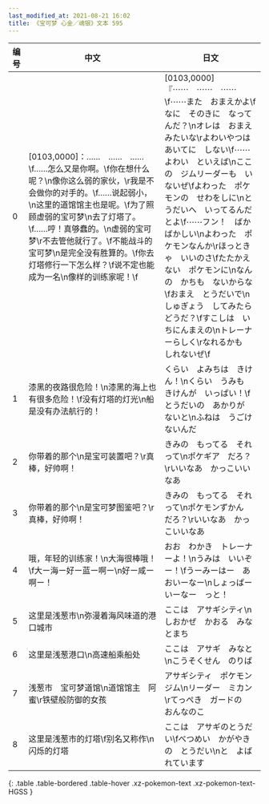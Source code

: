 ```yaml
---
last_modified_at: 2021-08-21 16:02
title: 《宝可梦 心金／魂银》文本 595
---
```

| 编号 | 中文 | 日文 |
| ---- | ---- | ---- |
| 0 | [0103,0000]：……　……　……\f……怎么又是你啊。\f你在想什么呢？\n像你这么弱的家伙，\r我是不会做你的对手的。\f……说起弱小，\n这里的道馆馆主也是呢。\f为了照顾虚弱的宝可梦\n去了灯塔了。\f……哼！真够蠢的。\n虚弱的宝可梦\r不去管他就行了。\f不能战斗的宝可梦\n是完全没有胜算的。\f你去灯塔修行一下怎么样？\f说不定也能成为一名\n像样的训练家呢！\f | [0103,0000]『⋯⋯　⋯⋯　⋯⋯\f⋯⋯また　おまえかよ\fなに　そのきに　なってんだ？\nオレは　おまえ　みたいな\rよわいやつは　あいてに　しない\f⋯⋯よわい　といえば\nここの　ジムリーダーも　いないぜ\fよわった　ポケモンの　せわをしに\nとうだいへ　いってるんだとよ\f⋯⋯フン！　ばかばかしい\nよわった　ポケモンなんか\rほっときゃ　いいのさ\fたたかえない　ポケモンに\nなんの　かちも　ないからな\fおまえ　とうだいで\nしゅぎょう　してみたら　どうだ？\fすこしは　いちにんまえの\nトレーナーらしく\rなれるかも　しれないぜ\f |
| 1 | 漆黑的夜路很危险！\n漆黑的海上也有很多危险！\f没有灯塔的灯光\n船是没有办法航行的！ | くらい　よみちは　きけん！\nくらい　うみも　きけんが　いっぱい！\fとうだいの　あかりが　ないと\nふねは　うごけないんだ |
| 2 | 你带着的那个\n是宝可装置吧？\r真棒，好帅啊！ | きみの　もってる　それって\nポケギア　だろ？\rいいなあ　かっこいいなあ |
| 3 | 你带着的那个\n是宝可梦图鉴吧？\r真棒，好帅啊！ | きみの　もってる　それって\nポケモンずかん　だろ？\rいいなあ　かっこいいなあ |
| 4 | 哦，年轻的训练家！\n大海很棒哦！\f大ー海ー好ー蓝ー啊ー\n好ー咸ー啊ー！ | おお　わかき　トレーナーよ！\nうみは　いいぞー！\fうーみーはー　あおいーなー\nしょっぱーいーなー　っと！ |
| 5 | 这里是浅葱市\n弥漫着海风味道的港口城市 | ここは　アサギシティ\nしおかぜ　かおる　みなとまち |
| 6 | 这里是浅葱港口\n高速船乘船处 | ここは　アサギ　みなと\nこうそくせん　のりば |
| 7 | 浅葱市　宝可梦道馆\n道馆馆主　阿蜜\r铁壁般防御的女孩 | アサギシティ　ポケモンジム\nリーダー　ミカン\rてっぺき　ガードの　おんなのこ |
| 8 | 这里是浅葱市的灯塔\f别名又称作\n闪烁的灯塔 | ここは　アサギのとうだい\fべつめい　かがやきの　とうだい\nと　よばれています |
{: .table .table-bordered .table-hover .xz-pokemon-text .xz-pokemon-text-HGSS }